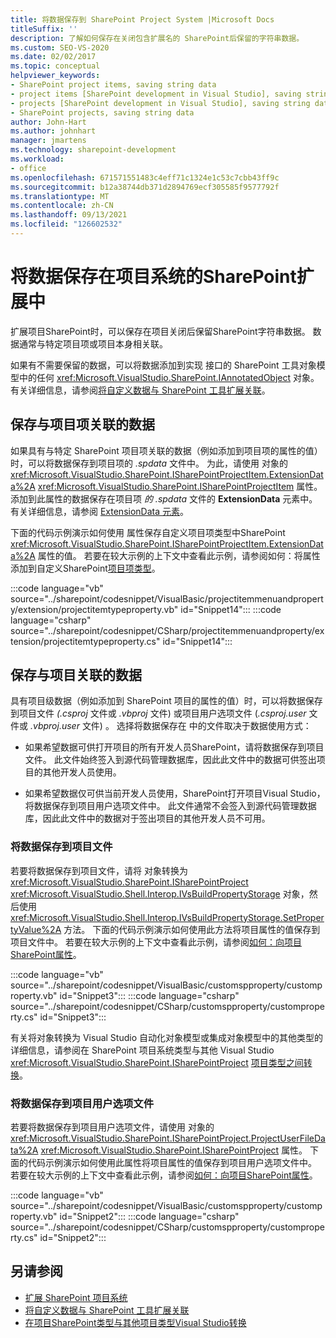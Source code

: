 ```yaml
---
title: 将数据保存到 SharePoint Project System |Microsoft Docs
titleSuffix: ''
description: 了解如何保存在关闭包含扩展名的 SharePoint后保留的字符串数据。
ms.custom: SEO-VS-2020
ms.date: 02/02/2017
ms.topic: conceptual
helpviewer_keywords:
- SharePoint project items, saving string data
- project items [SharePoint development in Visual Studio], saving string data
- projects [SharePoint development in Visual Studio], saving string data
- SharePoint projects, saving string data
author: John-Hart
ms.author: johnhart
manager: jmartens
ms.technology: sharepoint-development
ms.workload:
- office
ms.openlocfilehash: 671571551483c4eff71c1324e1c53c7cbb43ff9c
ms.sourcegitcommit: b12a38744db371d2894769ecf305585f9577792f
ms.translationtype: MT
ms.contentlocale: zh-CN
ms.lasthandoff: 09/13/2021
ms.locfileid: "126602532"
---
```

# <a name="save-data-in-extensions-of-the-sharepoint-project-system"></a>将数据保存在项目系统的SharePoint扩展中
  扩展项目SharePoint时，可以保存在项目关闭后保留SharePoint字符串数据。 数据通常与特定项目项或项目本身相关联。

 如果有不需要保留的数据，可以将数据添加到实现 接口的 SharePoint 工具对象模型中的任何 <xref:Microsoft.VisualStudio.SharePoint.IAnnotatedObject> 对象。 有关详细信息，请参阅[将自定义数据与 SharePoint 工具扩展关联](../sharepoint/associating-custom-data-with-sharepoint-tools-extensions.md)。

## <a name="save-data-that-is-associated-with-a-project-item"></a>保存与项目项关联的数据
 如果具有与特定 SharePoint 项目项关联的数据（例如添加到项目项的属性的值）时，可以将数据保存到项目项的 *.spdata* 文件中。 为此，请使用 对象的 <xref:Microsoft.VisualStudio.SharePoint.ISharePointProjectItem.ExtensionData%2A> <xref:Microsoft.VisualStudio.SharePoint.ISharePointProjectItem> 属性。 添加到此属性的数据保存在项目项 *的 .spdata* 文件的 **ExtensionData** 元素中。 有关详细信息，请参阅 [ExtensionData 元素](../sharepoint/extensiondata-element.md)。

 下面的代码示例演示如何使用 属性保存自定义项目项类型中SharePoint <xref:Microsoft.VisualStudio.SharePoint.ISharePointProjectItem.ExtensionData%2A> 属性的值。 若要在较大示例的上下文中查看此示例，请参阅如何：将属性添加到自定义SharePoint[项目项类型](../sharepoint/how-to-add-a-property-to-a-custom-sharepoint-project-item-type.md)。

 :::code language="vb" source="../sharepoint/codesnippet/VisualBasic/projectitemmenuandproperty/extension/projectitemtypeproperty.vb" id="Snippet14":::
 :::code language="csharp" source="../sharepoint/codesnippet/CSharp/projectitemmenuandproperty/extension/projectitemtypeproperty.cs" id="Snippet14":::

## <a name="save-data-that-is-associated-with-a-project"></a>保存与项目关联的数据
 具有项目级数据（例如添加到 SharePoint 项目的属性的值）时，可以将数据保存到项目文件 *(.csproj* 文件或 *.vbproj* 文件) 或项目用户选项文件 (*.csproj.user* 文件或 *.vbproj.user* 文件) 。 选择将数据保存在 中的文件取决于数据使用方式：

- 如果希望数据可供打开项目的所有开发人员SharePoint，请将数据保存到项目文件。 此文件始终签入到源代码管理数据库，因此此文件中的数据可供签出项目的其他开发人员使用。

- 如果希望数据仅可供当前开发人员使用，SharePoint打开项目Visual Studio，将数据保存到项目用户选项文件中。 此文件通常不会签入到源代码管理数据库，因此此文件中的数据对于签出项目的其他开发人员不可用。

### <a name="save-data-to-the-project-file"></a>将数据保存到项目文件
 若要将数据保存到项目文件，请将 对象转换为 <xref:Microsoft.VisualStudio.SharePoint.ISharePointProject> <xref:Microsoft.VisualStudio.Shell.Interop.IVsBuildPropertyStorage> 对象，然后使用 <xref:Microsoft.VisualStudio.Shell.Interop.IVsBuildPropertyStorage.SetPropertyValue%2A> 方法。 下面的代码示例演示如何使用此方法将项目属性的值保存到项目文件中。 若要在较大示例的上下文中查看此示例，请参阅[如何：向项目SharePoint属性](../sharepoint/how-to-add-a-property-to-sharepoint-projects.md)。

 :::code language="vb" source="../sharepoint/codesnippet/VisualBasic/customspproperty/customproperty.vb" id="Snippet3":::
 :::code language="csharp" source="../sharepoint/codesnippet/CSharp/customspproperty/customproperty.cs" id="Snippet3":::

 有关将对象转换为 Visual Studio 自动化对象模型或集成对象模型中的其他类型的详细信息，请参阅在 SharePoint 项目系统类型与其他 Visual Studio <xref:Microsoft.VisualStudio.SharePoint.ISharePointProject> [项目类型之间转换](../sharepoint/converting-between-sharepoint-project-system-types-and-other-visual-studio-project-types.md)。

### <a name="save-data-to-the-project-user-option-file"></a>将数据保存到项目用户选项文件
 若要将数据保存到项目用户选项文件，请使用 对象的 <xref:Microsoft.VisualStudio.SharePoint.ISharePointProject.ProjectUserFileData%2A> <xref:Microsoft.VisualStudio.SharePoint.ISharePointProject> 属性。 下面的代码示例演示如何使用此属性将项目属性的值保存到项目用户选项文件中。 若要在较大示例的上下文中查看此示例，请参阅[如何：向项目SharePoint属性](../sharepoint/how-to-add-a-property-to-sharepoint-projects.md)。

 :::code language="vb" source="../sharepoint/codesnippet/VisualBasic/customspproperty/customproperty.vb" id="Snippet2":::
 :::code language="csharp" source="../sharepoint/codesnippet/CSharp/customspproperty/customproperty.cs" id="Snippet2":::

## <a name="see-also"></a>另请参阅
- [扩展 SharePoint 项目系统](../sharepoint/extending-the-sharepoint-project-system.md)
- [将自定义数据与 SharePoint 工具扩展关联](../sharepoint/associating-custom-data-with-sharepoint-tools-extensions.md)
- [在项目SharePoint类型与其他项目类型Visual Studio转换](../sharepoint/converting-between-sharepoint-project-system-types-and-other-visual-studio-project-types.md)
